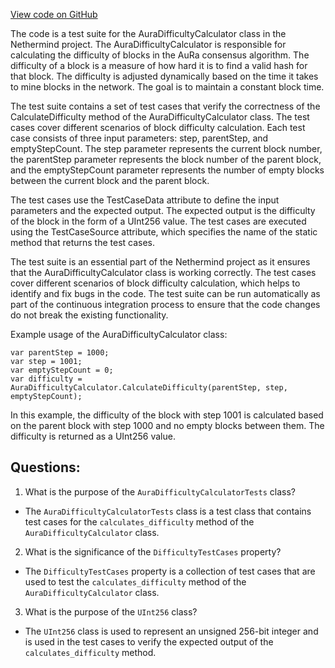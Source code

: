 [View code on GitHub](https://github.com/NethermindEth/nethermind/src/Nethermind/Nethermind.AuRa.Test/AuraDifficultyCalculatorTests.cs)

The code is a test suite for the AuraDifficultyCalculator class in the Nethermind project. The AuraDifficultyCalculator is responsible for calculating the difficulty of blocks in the AuRa consensus algorithm. The difficulty of a block is a measure of how hard it is to find a valid hash for that block. The difficulty is adjusted dynamically based on the time it takes to mine blocks in the network. The goal is to maintain a constant block time.

The test suite contains a set of test cases that verify the correctness of the CalculateDifficulty method of the AuraDifficultyCalculator class. The test cases cover different scenarios of block difficulty calculation. Each test case consists of three input parameters: step, parentStep, and emptyStepCount. The step parameter represents the current block number, the parentStep parameter represents the block number of the parent block, and the emptyStepCount parameter represents the number of empty blocks between the current block and the parent block.

The test cases use the TestCaseData attribute to define the input parameters and the expected output. The expected output is the difficulty of the block in the form of a UInt256 value. The test cases are executed using the TestCaseSource attribute, which specifies the name of the static method that returns the test cases.

The test suite is an essential part of the Nethermind project as it ensures that the AuraDifficultyCalculator class is working correctly. The test cases cover different scenarios of block difficulty calculation, which helps to identify and fix bugs in the code. The test suite can be run automatically as part of the continuous integration process to ensure that the code changes do not break the existing functionality.

Example usage of the AuraDifficultyCalculator class:

```
var parentStep = 1000;
var step = 1001;
var emptyStepCount = 0;
var difficulty = AuraDifficultyCalculator.CalculateDifficulty(parentStep, step, emptyStepCount);
```

In this example, the difficulty of the block with step 1001 is calculated based on the parent block with step 1000 and no empty blocks between them. The difficulty is returned as a UInt256 value.
## Questions: 
 1. What is the purpose of the `AuraDifficultyCalculatorTests` class?
- The `AuraDifficultyCalculatorTests` class is a test class that contains test cases for the `calculates_difficulty` method of the `AuraDifficultyCalculator` class.

2. What is the significance of the `DifficultyTestCases` property?
- The `DifficultyTestCases` property is a collection of test cases that are used to test the `calculates_difficulty` method of the `AuraDifficultyCalculator` class.

3. What is the purpose of the `UInt256` class?
- The `UInt256` class is used to represent an unsigned 256-bit integer and is used in the test cases to verify the expected output of the `calculates_difficulty` method.